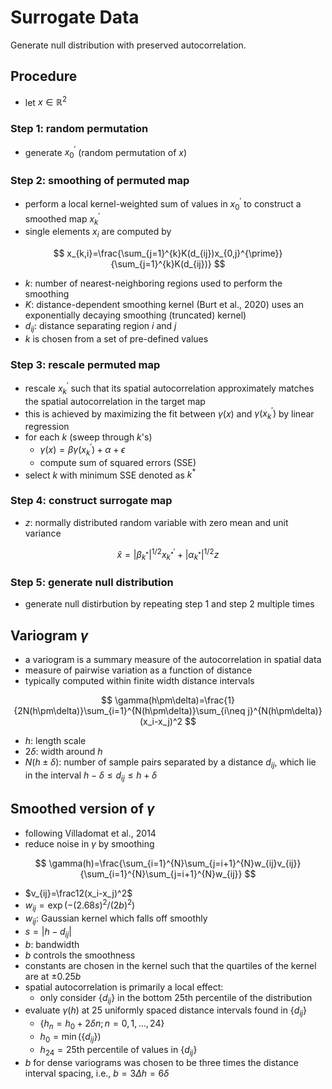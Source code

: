 # Surrogate Data

Generate null distribution with preserved autocorrelation.

## Procedure

- let $x\in\mathbb R^2$

### Step 1: random permutation

- generate $x_0^{\prime}$ (random permutation of $x$)

### Step 2: smoothing of permuted map

- perform a local kernel-weighted sum of values in $x_0^{\prime}$ to construct a smoothed map $x_k^{\prime}$
- single elements $x_i$ are computed by

$$
x_{k,i}=\frac{\sum_{j=1}^{k}K(d_{ij})x_{0,j}^{\prime}}{\sum_{j=1}^{k}K(d_{ij})}
$$

- $k$: number of nearest-neighboring regions used to perform the smoothing
- $K$: distance-dependent smoothing kernel (Burt et al., 2020) uses an exponentially decaying smoothing (truncated) kernel)
- $d_{ij}$: distance separating region $i$ and $j$
- $k$ is chosen from a set of pre-defined values

### Step 3: rescale permuted map

- rescale $x_k^{\prime}$ such that its spatial autocorrelation approximately matches the spatial autocorrelation in the target map
- this is achieved by maximizing the fit between $\gamma(x)$ and $\gamma(x_k^{\prime})$ by linear regression
- for each $k$ (sweep through $k$'s)
  - $\gamma(x)=\beta\gamma(x_k^{\prime})+\alpha+\epsilon$
  - compute sum of squared errors (SSE)
- select $k$ with minimum SSE denoted as $k^*$

### Step 4: construct surrogate map

- $z$: normally distributed random variable with zero mean and unit variance

$$
\hat{x}=|\beta_{k^*}|^{1/2}x_{k^*}^{\prime}+|\alpha_{k^*}|^{1/2}z
$$

### Step 5: generate null distribution

- generate null distirbution by repeating step 1 and step 2 multiple times

## Variogram $\gamma$

- a variogram is a summary measure of the autocorrelation in spatial data
- measure of pairwise variation as a function of distance
- typically computed within finite width distance intervals

$$
\gamma(h\pm\delta)=\frac{1}{2N(h\pm\delta)}\sum_{i=1}^{N(h\pm\delta)}\sum_{i\neq j}^{N(h\pm\delta)}(x_i-x_j)^2
$$

- $h$: length scale
- $2\delta$: width around $h$
- $N(h\pm\delta)$: number of sample pairs separated by a distance $d_{ij}$, which lie in the interval $h-\delta\leq d_{ij}\leq h+\delta$

## Smoothed version of $\gamma$

- following Villadomat et al., 2014
- reduce noise in $\gamma$ by smoothing

$$
\gamma(h)=\frac{\sum_{i=1}^{N}\sum_{j=i+1}^{N}w_{ij}v_{ij}}{\sum_{i=1}^{N}\sum_{j=i+1}^{N}w_{ij}}
$$

- $v_{ij}=\frac12(x_i-x_j)^2$
- $w_{ij}=\exp(-(2.68s)^2/(2b)^2)$
- $w_{ij}$: Gaussian kernel which falls off smoothly
- $s=|h-d_{ij}|$
- $b$: bandwidth
- $b$ controls the smoothness
- constants are chosen in the kernel such that the quartiles of the kernel are at $\pm0.25b$
- spatial autocorrelation is primarily a local effect:
  - only consider $\{d_{ij}\}$ in the bottom 25th percentile of the distribution
- evaluate $\gamma(h)$ at 25 uniformly spaced distance intervals found in $\{d_{ij}\}$
  - $\{h_n=h_0+2\delta n;\,n=0,1,\dots,24\}$
  - $h_0=\min(\{d_{ij}\})$
  - $h_{24}=\text{25th percentile of values in }\{d_{ij}\}$
- $b$ for dense variograms was chosen to be three times the distance interval spacing, i.e., $b=3\Delta h=6\delta$
